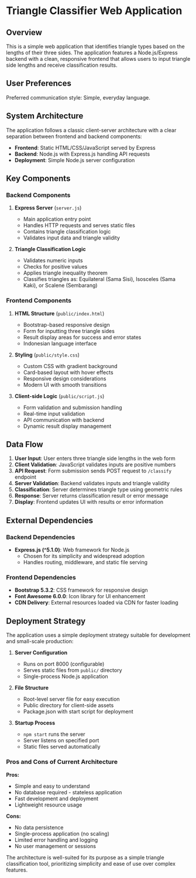 # Triangle Classifier Web Application

## Overview

This is a simple web application that identifies triangle types based on the lengths of their three sides. The application features a Node.js/Express backend with a clean, responsive frontend that allows users to input triangle side lengths and receive classification results.

## User Preferences

Preferred communication style: Simple, everyday language.

## System Architecture

The application follows a classic client-server architecture with a clear separation between frontend and backend components:

- **Frontend**: Static HTML/CSS/JavaScript served by Express
- **Backend**: Node.js with Express.js handling API requests
- **Deployment**: Simple Node.js server configuration

## Key Components

### Backend Components

1. **Express Server** (`server.js`)
   - Main application entry point
   - Handles HTTP requests and serves static files
   - Contains triangle classification logic
   - Validates input data and triangle validity

2. **Triangle Classification Logic**
   - Validates numeric inputs
   - Checks for positive values
   - Applies triangle inequality theorem
   - Classifies triangles as: Equilateral (Sama Sisi), Isosceles (Sama Kaki), or Scalene (Sembarang)

### Frontend Components

1. **HTML Structure** (`public/index.html`)
   - Bootstrap-based responsive design
   - Form for inputting three triangle sides
   - Result display areas for success and error states
   - Indonesian language interface

2. **Styling** (`public/style.css`)
   - Custom CSS with gradient background
   - Card-based layout with hover effects
   - Responsive design considerations
   - Modern UI with smooth transitions

3. **Client-side Logic** (`public/script.js`)
   - Form validation and submission handling
   - Real-time input validation
   - API communication with backend
   - Dynamic result display management

## Data Flow

1. **User Input**: User enters three triangle side lengths in the web form
2. **Client Validation**: JavaScript validates inputs are positive numbers
3. **API Request**: Form submission sends POST request to `/classify` endpoint
4. **Server Validation**: Backend validates inputs and triangle validity
5. **Classification**: Server determines triangle type using geometric rules
6. **Response**: Server returns classification result or error message
7. **Display**: Frontend updates UI with results or error information

## External Dependencies

### Backend Dependencies
- **Express.js (^5.1.0)**: Web framework for Node.js
  - Chosen for its simplicity and widespread adoption
  - Handles routing, middleware, and static file serving

### Frontend Dependencies
- **Bootstrap 5.3.2**: CSS framework for responsive design
- **Font Awesome 6.0.0**: Icon library for UI enhancement
- **CDN Delivery**: External resources loaded via CDN for faster loading

## Deployment Strategy

The application uses a simple deployment strategy suitable for development and small-scale production:

1. **Server Configuration**
   - Runs on port 8000 (configurable)
   - Serves static files from `public/` directory
   - Single-process Node.js application

2. **File Structure**
   - Root-level server file for easy execution
   - Public directory for client-side assets
   - Package.json with start script for deployment

3. **Startup Process**
   - `npm start` runs the server
   - Server listens on specified port
   - Static files served automatically

### Pros and Cons of Current Architecture

**Pros:**
- Simple and easy to understand
- No database required - stateless application
- Fast development and deployment
- Lightweight resource usage

**Cons:**
- No data persistence
- Single-process application (no scaling)
- Limited error handling and logging
- No user management or sessions

The architecture is well-suited for its purpose as a simple triangle classification tool, prioritizing simplicity and ease of use over complex features.